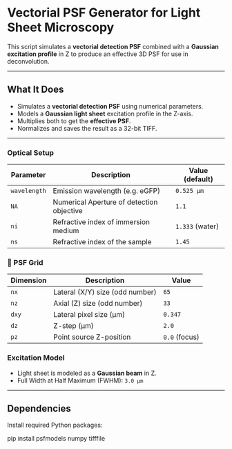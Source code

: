 #  Vectorial PSF Generator for Light Sheet Microscopy

This script simulates a **vectorial detection PSF** combined with a **Gaussian excitation profile** in Z to produce an effective 3D PSF for use in deconvolution.

---

## What It Does

- Simulates a **vectorial detection PSF** using numerical parameters.
- Models a **Gaussian light sheet** excitation profile in the Z-axis.
- Multiplies both to get the **effective PSF**.
- Normalizes and saves the result as a 32-bit TIFF.

---



###  Optical Setup

| Parameter     | Description                                | Value (default)      |
|--------------|--------------------------------------------|----------------------|
| `wavelength` | Emission wavelength (e.g. eGFP)            | `0.525 µm`           |
| `NA`         | Numerical Aperture of detection objective  | `1.1`                |
| `ni`         | Refractive index of immersion medium       | `1.333` (water)      |
| `ns`         | Refractive index of the sample             | `1.45`               |

### 📐 PSF Grid

| Dimension     | Description                    | Value |
|---------------|--------------------------------|-------|
| `nx`          | Lateral (X/Y) size (odd number)| `65`  |
| `nz`          | Axial (Z) size (odd number)    | `33`  |
| `dxy`         | Lateral pixel size (µm)        | `0.347` |
| `dz`          | Z-step (µm)                    | `2.0` |
| `pz`          | Point source Z-position        | `0.0` (focus) |

### Excitation Model

- Light sheet is modeled as a **Gaussian beam** in Z.
- Full Width at Half Maximum (FWHM): `3.0 µm`

---

##  Dependencies

Install required Python packages:

pip install psfmodels numpy tifffile
